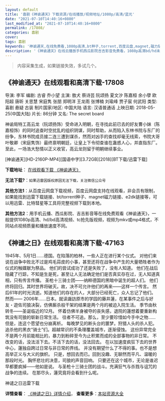 ```yaml
---
layout: default
title: '喜剧《神谕通天》下载资源/在线播放/视频地址/1080p/高清/蓝光'
date: "2021-07-10T14:40:16+0800"
last_modified_at: "2021-07-10T14:40:16+0800"
permalink: /17808/
categories: 喜剧
cover:
tags: 喜剧
keywords: '神谕通天,在线免费看,1080p高清,bt种子,torrent,百度云盘,magnet,磁力链,迅雷下载资源'
description: '《神谕通天》在线云播放手机西瓜影院吉吉影音免费看，1080p高清bd/hd未删减完整版和tc抢先枪版，mkv/mp4格式，附带bt/torrent种子、magnet/磁力链、百度云盘、网盘资源迅雷下载链接'
---
```


>内容采集生成，如果链接失效，多试几个。


## 《神谕通天》在线观看和高清下载-17808

导演: 李军 编剧: 古睿 乔小望 主演: 敖犬 蔡诗芸 阮颂扬 夏文汐 陈嘉桓 余小孽 欧阳超 唐昕 关思慧 宋庭隽 张朋 郑明洋 王龙雨 张博楠 刘瑜峰 贾子宸 何武阳 类型: 喜剧 悬疑 古装 制片国家/地区: 中国大陆 语言: 汉语普通话 上映日期: 2018-05-25(中国大陆) 片长: 86分钟 又名: The secret board

神谕局特工高云龙（阮颂扬饰）受命进入明朝，在寻找此前已去的好友曹小妹（陈嘉桓饰）的同时追查时空扰乱的组织阴谋，同时帮助，从而陷入东林书院与东厂的纷争，东林书院成员接二连三遭到谋杀，然而对凶手的查找却毫无线索，书院大哥叶敬卿（宋庭隽饰）最终禀明朝廷，让皇上下令彻查谁在蛊惑人心，并直指东厂。至此，一场浩大愁情以正义收官，高云龙则留于明朝继续事业。


[神谕通天][HD-2160P-MP4][国语中字][3.72GB][2018][BT下载/迅雷下载]

**下载地址**： [在线观看下载 《神谕通天》](https://www.btdx8.com/torrent/sytt_2018.html) 


**无法下载?**：`如果迅雷因版权原因无法下载，关注微信公众号 `

**其他方法1**：从百度云网盘下载视频，百度云网盘支持在线观看，非会员有限制，如果能找到迅雷下载链接、bt/torrent种子、magnet磁力链接、e2dk链接等，可以用迅雷、比特彗星等工具将完整视频下载到本地。

**其他方法2**：用手机云播、西瓜影院、吉吉影音等在线免费观看《神谕通天》，一般提供1080p高清、hd/bd高清视频、tc抢先版视频，视频为mkv或mp4格式，不同站点视频质量和播放速度不同。


## 《神谴之日》在线观看和高清下载-47163

1945年、5月1日……德国。在陷落的柏林，一些人正在进行某个仪式。 对他们来说在战争中败北不过是鸡毛蒜皮的小事，甚至还将在战争中产生的大量牺牲者作为仪式的触媒献为祭品。 他们的尝试成功了还是失败了，没有人知道。 他们在战后隐藏了行踪，不知是生是死，甚至让人无法确定他们是否真实存在过，无人知道真相，只有传言传播。 圣枪十三骑士团——纳粹德国的黑暗中诞生的超人们。 他们终将回归。其时世界将破灭。故，决不可允许他们的再来——这样一个传言。 然后61年的时光流逝。知道他们的存在的人，大部分已经死亡，众人忘记了他们。 然而—— 2006年……日本。就读諏訪原市的学园的藤井蓮，在某事件之后与好友・遊佐司狼决裂，仿佛厮杀般干架的结果是两个月的被迫入院生活。 季节由秋转冬——圣诞临近的12月。 怀着仿佛半身被夺的丧失感，退院的蓮想着要重新构筑没有司狼的崭新日常生活。 往者不可追。那么，至少要珍惜如今手中之物…… 但是，连这个愿望也分崩离析。 每晚梦见的断头台的噩梦。狩猎人头的杀人犯。追杀他的黑衣“骑士”们。超越常识的不条理覆盖城市，逐渐侵蚀。 这份异常完全不是两个月前能相比的，暴力到粉碎至今为止积累而成的全部事物的非日常。 不改变的话，没法活下去。不活下去的话，没法回去。 在以加速度疯狂下去的世界中心，蓮独自跨过日常与非日常的界线。 并没有期望什么了不得的事。也不是想高举正义与大义的旗帜。 只是，想回去而已。回到没趣、无聊然而平凡、温暖的那段时光。 胸怀悲壮的决意，司狼的声音回响。 只要还在这个城市，无论是谁迟早都要疯掉——他如是说。 与圣枪十三骑士团的战斗。充满狂气与杀戮与诅咒的战争的连续。 在那尽头，蓮究竟将会看到什么呢。


神谴之日迅雷下载

**详情查看**： [《神谴之日》详情介绍](/movie/47163/)， **查看更多**：[本站资源大全](/movie/t/all/)

